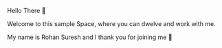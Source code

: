 Hello There 👋

Welcome to this sample Space, where you can dwelve and work with me.

My name is Rohan Suresh and I thank you for joining me 🙏
